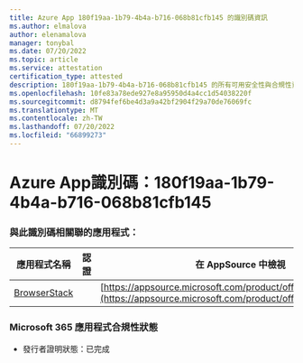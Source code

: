 ```yaml
---
title: Azure App 180f19aa-1b79-4b4a-b716-068b81cfb145 的識別碼資訊
ms.author: elmalova
author: elenamalova
manager: tonybal
ms.date: 07/20/2022
ms.topic: article
ms.service: attestation
certification_type: attested
description: 180f19aa-1b79-4b4a-b716-068b81cfb145 的所有可用安全性與合規性資訊。
ms.openlocfilehash: 10fe83a78ede927e8a95950d4a4cc1d54038220f
ms.sourcegitcommit: d8794fef6be4d3a9a42bf2904f29a70de76069fc
ms.translationtype: MT
ms.contentlocale: zh-TW
ms.lasthandoff: 07/20/2022
ms.locfileid: "66899273"
---
```

# <a name="azure-app-id-180f19aa-1b79-4b4a-b716-068b81cfb145"></a>Azure App識別碼：180f19aa-1b79-4b4a-b716-068b81cfb145


### <a name="apps-associated-with-this-id"></a>與此識別碼相關聯的應用程式：
| **應用程式名稱** | **認證** | **在 AppSource 中檢視** |
|--------------|---------------|-----------------------|
| [BrowserStack](../forward/WA200004404.md) |  | [https://appsource.microsoft.com/product/office/WA200004404](https://appsource.microsoft.com/product/office/WA200004404) |

### <a name="microsoft-365-app-compliance-status"></a>Microsoft 365 應用程式合規性狀態
- 發行者證明狀態：已完成

